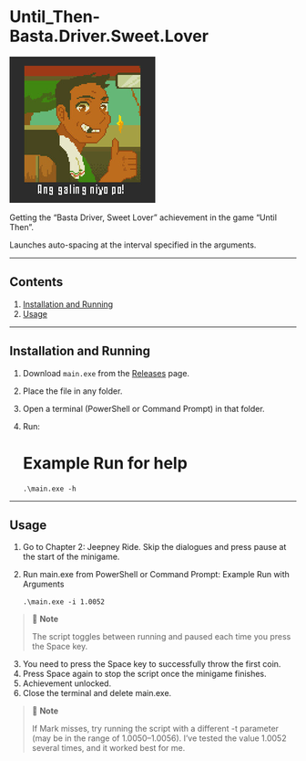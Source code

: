 # Until_Then-Basta.Driver.Sweet.Lover

![Achievement icon](./images/achievement_icon.jpg)

Getting the “Basta Driver, Sweet Lover” achievement in the game “Until Then”.

Launches auto-spacing at the interval specified in the arguments.

---

## Contents

1. [Installation and Running](#installation-and-running)
2. [Usage](#usage)

---

## Installation and Running

1. Download `main.exe` from the [Releases](https://github.com/fallmute/Until_Then-Basta.Driver.Sweet.Lover/releases) page.  
2. Place the file in any folder.
3. Open a terminal (PowerShell or Command Prompt) in that folder.
4. Run:
   # Example Run for help
   
   ```
   .\main.exe -h
   ```

---

## Usage

1. Go to Chapter 2: Jeepney Ride. Skip the dialogues and press pause at the start of the minigame.
2. Run main.exe from PowerShell or Command Prompt:
   Example Run with Arguments
   
   ```
   .\main.exe -i 1.0052
   ```

> 📌 **Note**
>  
> The script toggles between running and paused each time you press the Space key.

3. You need to press the Space key to successfully throw the first coin.
4. Press Space again to stop the script once the minigame finishes.
5. Achievement unlocked.
6. Close the terminal and delete main.exe.

> 📌 **Note**
>  
> If Mark misses, try running the script with a different -t parameter (may be in the range of 1.0050–1.0056). I’ve tested the value 1.0052 several times, and it worked best for me.
